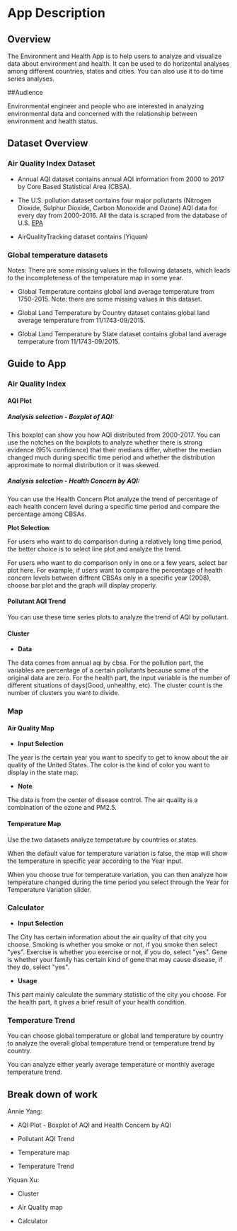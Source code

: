 # App Description 

## Overview

The Environment and Health App is to help users to analyze and visualize data about environment and health. It can be used to do horizontal analyses among different countries, states and cities. You can also use it to do time series analyses.

##Audience

Environmental engineer and people who are interested in analyzing environmental data and concerned with the relationship between environment and health status.

## Dataset Overview

### Air Quality Index Dataset

* Annual AQI dataset contains annual AQI information from 2000 to 2017 by Core Based Statistical Area (CBSA).

* The U.S. pollution dataset contains four major pollutants (Nitrogen Dioxide, Sulphur Dioxide, Carbon Monoxide and Ozone) AQI data for every day from 2000-2016. All the data is scraped from the database of U.S. [EPA](https://aqsdr1.epa.gov/aqsweb/aqstmp/airdata/download_files.html)

* AirQualityTracking dataset contains (Yiquan)

### Global temperature datasets

Notes: There are some missing values in the following datasets, which leads to the incompleteness of the temperature map in some year.

* Global Temperature contains global land average temperature from 1750-2015. Note: there are some missing values in this dataset.

* Global Land Temperature by Country dataset contains global land average temperature from 11/1743-09/2015. 

* Global Land Temperature by State dataset contains global land average temperature from 11/1743-09/2015.


## Guide to App

### Air Quality Index

#### AQI Plot

##### Analysis selection - Boxplot of AQI: 

This boxplot can show you how AQI distributed from 2000-2017. You can use the notches on the boxplots to analyze whether there is strong evidence (95% confidence) that their medians differ, whether the median changed much during specific time period and whether the distribution approximate to normal distribution or it was skewed.


##### Analysis selection - Health Concern by AQI:

You can use the Health Concern Plot analyze the trend of percentage of each health concern level during a specific time period and compare the percentage among CBSAs.

**Plot Selection**:

For users who want to do comparison during a relatively long time period, the better choice is to select line plot and analyze the trend.

For users who want to do comparison only in one or a few years, select bar plot here. For example, if users want to compare the percentage of health concern levels between diffrent CBSAs only in a specific year (2008), choose bar plot and the graph will display properly.

#### Pollutant AQI Trend

You can use these time series plots to analyze the trend of AQI by pollutant. 

#### Cluster
+ **Data**

The data comes from annual aqi by cbsa. For the pollution part, the variables are percentage of a certain pollutants because some of the original data are zero. For the health part, the input variable is the number of different situations of days(Good, unhealthy, etc). The cluster count is the number of clusters you want to divide.

### Map

#### Air Quality Map 

+ **Input Selection**

The year is the certain year you want to specify to get to know about the air quality of the United States. The color is the kind of color you want to display in the state map.

+ **Note**

The data is from the center of disease control. The air quality is a combination of the ozone and PM2.5. 

#### Temperature Map

  
Use the two datasets analyze temperature by countries or states.

When the default value for temperature variation is false, the map will show the temperature in specific year according to the Year input. 

When you choose true for temperature variation, you can then analyze how temperature changed during the time period you select through the Year for Temperature Variation slider.


### Calculator

+ **Input Selection**

The City has certain information about the air quality of that city you choose. Smoking is whether you smoke or not, if you smoke then select "yes". Exercise is whether you exercise or not, if you do, select "yes". Gene is whether your family has certain kind of gene that may cause disease, if they do, select "yes".

+ **Usage**

This part mainly calculate the summary statistic of the city you choose. For the health part, it gives a brief result of your health condition.

### Temperature Trend

You can choose global temperature or global land temperature by country to analyze the overall global temperature trend or temperature trend by country.

You can analyze either yearly average temperature or monthly average temperature trend.

## Break down of work

Annie Yang: 

+ AQI Plot - Boxplot of AQI and Health Concern by AQI

+ Pollutant AQI Trend

+ Temperature map

+ Temperature Trend

Yiquan Xu: 

+ Cluster

+ Air Quality map

+ Calculator




